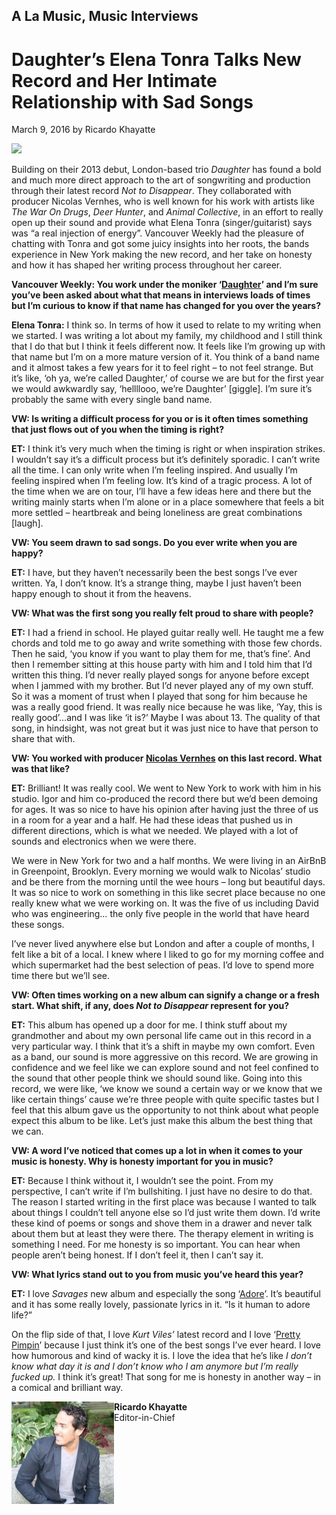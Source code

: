 ## A La Music, Music Interviews
# Daughter’s Elena Tonra Talks New Record and Her Intimate Relationship with Sad Songs

March 9, 2016 by Ricardo Khayatte 

<img src="/Images/Francesca Jane Allen/Daughter-1-CreditFrancescaAllen.jpg">

Building on their 2013 debut, London-based trio *Daughter* has found a bold and much more direct approach to the art of songwriting and production through their latest record *Not to Disappear*. They collaborated with producer Nicolas Vernhes, who is well known for his work with artists like *The War On Drugs*, *Deer Hunter*, and *Animal Collective*, in an effort to really open up their sound and provide what Elena Tonra (singer/guitarist) says was “a real injection of energy”. Vancouver Weekly had the pleasure of chatting with Tonra and got some juicy insights into her roots, the bands experience in New York making the new record, and her take on honesty and how it has shaped her writing process throughout her career. 

**Vancouver Weekly: You work under the moniker ‘[Daughter](https://ohdaughter.com/)’ and I’m sure you’ve been asked about what that means in interviews loads of times but I’m curious to know if that name has changed for you over the years?**

**Elena Tonra:** I think so. In terms of how it used to relate to my writing when we started. I was writing a lot about my family, my childhood and I still think that I do that but I think it feels different now. It feels like I’m growing up with that name but I’m on a more mature version of it. You think of a band name and it almost takes a few years for it to feel right – to not feel strange. But it’s like, ‘oh ya, we’re called Daughter,’ of course we are but for the first year we would awkwardly say, ‘hellllooo, we’re Daughter’ [giggle]. I’m sure it’s probably the same with every single band name.

**VW: Is writing a difficult process for you or is it often times something that just flows out of you when the timing is right?**

**ET:** I think it’s very much when the timing is right or when inspiration strikes. I wouldn’t say it’s a difficult process but it’s definitely sporadic. I can’t write all the time. I can only write when I’m feeling inspired. And usually I’m feeling inspired when I’m feeling low. It’s kind of a tragic process. A lot of the time when we are on tour, I’ll have a few ideas here and there but the writing mainly starts when I’m alone or in a place somewhere that feels a bit more settled – heartbreak and being loneliness are great combinations [laugh].

**VW: You seem drawn to sad songs. Do you ever write when you are happy?**

**ET:** I have, but they haven’t necessarily been the best songs I’ve ever written. Ya, I don’t know. It’s a strange thing, maybe I just haven’t been happy enough to shout it from the heavens.  

**VW: What was the first song you really felt proud to share with people?**

**ET:** I had a friend in school. He played guitar really well. He taught me a few chords and told me to go away and write something with those few chords. Then he said, ‘you know if you want to play them for me, that’s fine’. And then I remember sitting at this house party with him and I told him that I’d written this thing. I’d never really played songs for anyone before except when I jammed with my brother. But I’d never played any of my own stuff. So it was a moment of trust when I played that song for him because he was a really good friend. It was really nice because he was like, ‘Yay, this is really good’…and I was like ‘it is?’ Maybe I was about 13. The quality of that song, in hindsight, was not great but it was just nice to have that person to share that with.

**VW: You worked with producer [Nicolas Vernhes](https://en.wikipedia.org/wiki/Nicolas_Vernhes) on this last record. What was that like?**

**ET:** Brilliant! It was really cool. We went to New York to work with him in his studio. Igor and him co-produced the record there but we’d been demoing for ages. It was so nice to have his opinion after having just the three of us in a room for a year and a half. He had these ideas that pushed us in different directions, which is what we needed. We played with a lot of sounds and electronics when we were there.

We were in New York for two and a half months. We were living in an AirBnB in Greenpoint, Brooklyn. Every morning we would walk to Nicolas’ studio and be there from the morning until the wee hours – long but beautiful days. It was so nice to work on something in this like secret place because no one really knew what we were working on. It was the five of us including David who was engineering… the only five people in the world that have heard these songs.  

I’ve never lived anywhere else but London and after a couple of months, I felt like a bit of a local. I knew where I liked to go for my morning coffee and which supermarket had the best selection of peas. I’d love to spend more time there but we’ll see.

**VW: Often times working on a new album can signify a change or a fresh start. What shift, if any, does *Not to Disappear* represent for you?** 

**ET:** This album has opened up a door for me. I think stuff about my grandmother and about my own personal life came out in this record in a very particular way. I think that it’s a shift in maybe my own comfort. Even as a band, our sound is more aggressive on this record. We are growing in confidence and we feel like we can explore sound and not feel confined to the sound that other people think we should sound like. Going into this record, we were like, ‘we know we sound a certain way or we know that we like certain things’ cause we’re three people with quite specific tastes but I feel that this album gave us the opportunity to not think about what people expect this album to be like. Let’s just make this album the best thing that we can.  

**VW: A word I’ve noticed that comes up a lot in when it comes to your music is honesty. Why is honesty important for you in music?** 

**ET:** Because I think without it, I wouldn’t see the point. From my perspective, I can’t write if I’m bullshiting. I just have no desire to do that. The reason I started writing in the first place was because I wanted to talk about things I couldn’t tell anyone else so I’d just write them down. I’d write these kind of poems or songs and shove them in a drawer and never talk about them but at least they were there. The therapy element in writing is something I need. For me honesty is so important. You can hear when people aren’t being honest. If I don’t feel it, then I can’t say it. 

**VW: What lyrics stand out to you from music you’ve heard this year?**

**ET:** I love *Savages* new album and especially the song ‘[Adore](https://www.youtube.com/watch?v=Y7ZpPsaMNMM)’. It’s beautiful and it has some really lovely, passionate lyrics in it. “Is it human to adore life?”

On the flip side of that, I love *Kurt Viles’* latest record and I love ‘[Pretty Pimpin](https://www.youtube.com/watch?v=659pppwniXA)’ because I just think it’s one of the best songs I’ve ever heard. I love how humorous and kind of wacky it is. I love the idea that he’s like *I don’t know what day it is and I don’t know who I am anymore but I’m really fucked up.* I think it’s great! That song for me is honesty in another way – in a comical and brilliant way.


<img src="/Text/Resources/Ricardo-Khayatte_avatar_1452543504-164x164.jpeg" align="left">

**Ricardo Khayatte** \
Editor-in-Chief 

<br clear="left"/>
